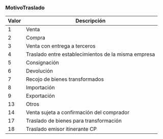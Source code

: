 ### MotivoTraslado

| **Valor** | **Descripción**                                     |
| --------- | --------------------------------------------------- |
| 1         | Venta                                               |
| 2         | Compra                                              |
| 3         | Venta con entrega a terceros                        |
| 4         | Traslado entre establecimientos de la misma empresa |
| 5         | Consignación                                        |
| 6         | Devolución                                          |
| 7         | Recojo de bienes transformados                      |
| 8         | Importación                                         |
| 9         | Exportación                                         |
| 13        | Otros                                               |
| 14        | Venta sujeta a confirmación del comprador           |
| 17        | Traslado de bienes para transformación              |
| 18        | Traslado emisor itinerante CP                       |